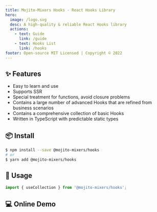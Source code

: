 ```yaml
---
title: Mojito-Mixers Hooks - React Hooks Library
hero:
  image: /logo.svg
  desc: A high-quality & reliable React Hooks library
  actions:
    - text: Guide
      link: /guide
    - text: Hooks List
      link: /hooks
footer: Open-source MIT Licensed | Copyright © 2022
---
```


<!--
[![NPM version][image-1]][1]
&nbsp;
[![NPM downloads][image-2]][2]
&nbsp;
![gzip size](https://img.badgesize.io/https:/unpkg.com/ahooks/dist/ahooks.js?label=gzip%20size&compression=gzip)
&nbsp;
![GitHub](https://img.shields.io/github/license/mojitoinc/mixers) -->

## ✨ Features

- Easy to learn and use
- Supports SSR
- Special treatment for functions, avoid closure problems
- Contains a large number of advanced Hooks that are refined from business scenarios
- Contains a comprehensive collection of basic Hooks
- Written in TypeScript with predictable static types

## 📦 Install

```bash
$ npm install --save @mojito-mixers/hooks
# or
$ yarn add @mojito-mixers/hooks
```

## 🔨 Usage

```ts
import { useCollection } from '@mojito-mixers/hooks';
```

## 💻 Online Demo

<!-- [![Edit demo for ahooks](https://codesandbox.io/static/img/play-codesandbox.svg)](https://codesandbox.io/s/demo-for-ahooks-forked-fg79k?file=/src/App.js) -->

<!-- [1]: https://www.npmjs.com/package/ahooks
[2]: https://npmjs.org/package/ahooks
[image-1]: https://img.shields.io/npm/v/ahooks.svg?style=flat
[image-2]: https://img.shields.io/npm/dm/ahooks.svg?style=flat -->

